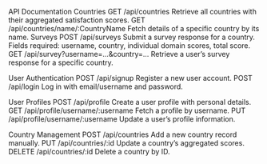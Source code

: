 API Documentation
Countries
GET /api/countries
Retrieve all countries with their aggregated satisfaction scores.
GET /api/countries/name/:CountryName
Fetch details of a specific country by its name.
Surveys
POST /api/surveys
Submit a survey response for a country.
Fields required: username, country, individual domain scores, total score.
GET /api/survey?username=...&country=...
Retrieve a user’s survey response for a specific country.

User Authentication
POST /api/signup
Register a new user account.
POST /api/login
Log in with email/username and password.

User Profiles
POST /api/profile
Create a user profile with personal details.
GET /api/profile/username/:username
Fetch a profile by username.
PUT /api/profile/username/:username
Update a user’s profile information.

Country Management
POST /api/countries
Add a new country record manually.
PUT /api/countries/:id
Update a country’s aggregated scores.
DELETE /api/countries/:id
Delete a country by ID.
